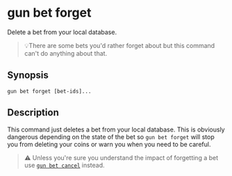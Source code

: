 # gun bet forget

Delete a bet from your local database.

> 💡There are some bets you'd rather forget about but this command can't do anything about that.

## Synopsis

```
gun bet forget [bet-ids]...
```

## Description


This command just deletes a bet from your local database.
This is obviously dangerous depending on the state of the bet so `gun bet forget` will stop you from deleting your coins or warn you when you need to be careful.

> ⚠️ Unless you're sure you understand the impact of forgetting a bet use [`gun bet cancel`](./cancel.md) instead.


